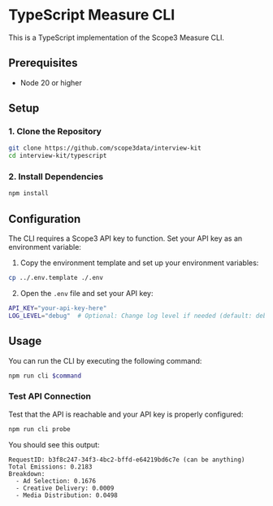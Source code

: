 # TypeScript Measure CLI

This is a TypeScript implementation of the Scope3 Measure CLI.

## Prerequisites

- Node 20 or higher

## Setup

### 1. Clone the Repository

```bash
git clone https://github.com/scope3data/interview-kit
cd interview-kit/typescript
```

### 2. Install Dependencies

```bash
npm install
```

## Configuration

The CLI requires a Scope3 API key to function. Set your API key as an environment variable:

1. Copy the environment template and set up your environment variables:
```bash
cp ../.env.template ./.env
```

2. Open the `.env` file and set your API key:
```bash
API_KEY="your-api-key-here"
LOG_LEVEL="debug"  # Optional: Change log level if needed (default: debug)
```

## Usage

You can run the CLI by executing the following command:

```bash
npm run cli $command
```

### Test API Connection

Test that the API is reachable and your API key is properly configured:

```bash
npm run cli probe
```

You should see this output:
```
RequestID: b3f8c247-34f3-4bc2-bffd-e64219bd6c7e (can be anything)
Total Emissions: 0.2183
Breakdown:
  - Ad Selection: 0.1676
  - Creative Delivery: 0.0009
  - Media Distribution: 0.0498
```
